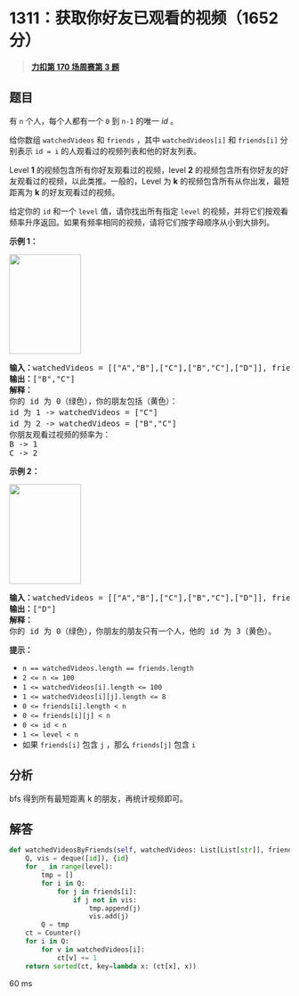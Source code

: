 # 1311：获取你好友已观看的视频（1652 分）


> <u>**[力扣第 170 场周赛第 3 题](https://leetcode.cn/problems/get-watched-videos-by-your-friends/)**</u>

## 题目

<p>有 <code>n</code> 个人，每个人都有一个  <code>0</code> 到 <code>n-1</code> 的唯一 <em>id</em> 。</p>

<p>给你数组 <code>watchedVideos</code>  和 <code>friends</code> ，其中 <code>watchedVideos[i]</code>  和 <code>friends[i]</code> 分别表示 <code>id = i</code> 的人观看过的视频列表和他的好友列表。</p>

<p>Level <strong>1</strong> 的视频包含所有你好友观看过的视频，level <strong>2</strong> 的视频包含所有你好友的好友观看过的视频，以此类推。一般的，Level 为 <strong>k</strong> 的视频包含所有从你出发，最短距离为 <strong>k</strong> 的好友观看过的视频。</p>

<p>给定你的 <code>id</code>  和一个 <code>level</code> 值，请你找出所有指定 <code>level</code> 的视频，并将它们按观看频率升序返回。如果有频率相同的视频，请将它们按字母顺序从小到大排列。</p>



<p><strong>示例 1：</strong></p>

<p><strong><img alt="" src="https://assets.leetcode-cn.com/aliyun-lc-upload/uploads/2020/01/03/leetcode_friends_1.png" style="height: 179px; width: 129px;"></strong></p>

<pre><strong>输入：</strong>watchedVideos = [[&quot;A&quot;,&quot;B&quot;],[&quot;C&quot;],[&quot;B&quot;,&quot;C&quot;],[&quot;D&quot;]], friends = [[1,2],[0,3],[0,3],[1,2]], id = 0, level = 1
<strong>输出：</strong>[&quot;B&quot;,&quot;C&quot;]
<strong>解释：</strong>
你的 id 为 0（绿色），你的朋友包括（黄色）：
id 为 1 -&gt; watchedVideos = [&quot;C&quot;]
id 为 2 -&gt; watchedVideos = [&quot;B&quot;,&quot;C&quot;]
你朋友观看过视频的频率为：
B -&gt; 1
C -&gt; 2
</pre>

<p><strong>示例 2：</strong></p>

<p><strong><img alt="" src="https://assets.leetcode-cn.com/aliyun-lc-upload/uploads/2020/01/03/leetcode_friends_2.png" style="height: 179px; width: 129px;"></strong></p>

<pre><strong>输入：</strong>watchedVideos = [[&quot;A&quot;,&quot;B&quot;],[&quot;C&quot;],[&quot;B&quot;,&quot;C&quot;],[&quot;D&quot;]], friends = [[1,2],[0,3],[0,3],[1,2]], id = 0, level = 2
<strong>输出：</strong>[&quot;D&quot;]
<strong>解释：</strong>
你的 id 为 0（绿色），你朋友的朋友只有一个人，他的 id 为 3（黄色）。
</pre>



<p><strong>提示：</strong></p>

<ul>
<li><code>n == watchedVideos.length == friends.length</code></li>
<li><code>2 &lt;= n &lt;= 100</code></li>
<li><code>1 &lt;= watchedVideos[i].length &lt;= 100</code></li>
<li><code>1 &lt;= watchedVideos[i][j].length &lt;= 8</code></li>
<li><code>0 &lt;= friends[i].length &lt; n</code></li>
<li><code>0 &lt;= friends[i][j] &lt; n</code></li>
<li><code>0 &lt;= id &lt; n</code></li>
<li><code>1 &lt;= level &lt; n</code></li>
<li>如果 <code>friends[i]</code> 包含 <code>j</code> ，那么 <code>friends[j]</code> 包含 <code>i</code></li>
</ul>




## 分析

bfs 得到所有最短距离 k 的朋友，再统计视频即可。

## 解答


```python
def watchedVideosByFriends(self, watchedVideos: List[List[str]], friends: List[List[int]], id: int, level: int) -> List[str]:
	Q, vis = deque([id]), {id}
	for _ in range(level):
		tmp = []
		for i in Q:
			for j in friends[i]:
				if j not in vis:
					tmp.append(j)
					vis.add(j)
		Q = tmp
	ct = Counter()
	for i in Q:
		for v in watchedVideos[i]:
			ct[v] += 1
	return sorted(ct, key=lambda x: (ct[x], x))
```
60 ms
